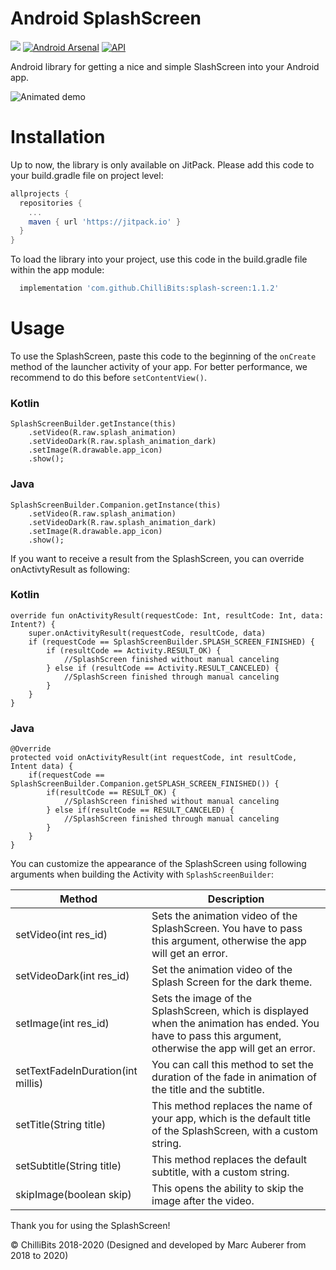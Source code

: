 # Android SplashScreen
[![](https://jitpack.io/v/ChilliBits/splash-screen.svg)](https://jitpack.io/#ChilliBits/splash-screen)
[![Android Arsenal](https://img.shields.io/badge/Android%20Arsenal-SplashScreen-blue.svg?style=flat)](https://android-arsenal.com/details/1/7112)
[![API](https://img.shields.io/badge/API-14%2B-red.svg?style=flat)](https://android-arsenal.com/api?level=14)

Android library for getting a nice and simple SlashScreen into your Android app.

![Animated demo](https://chillibits.com/github-media/SplashScreen/animated_demo.gif)

# Installation

Up to now, the library is only available on JitPack. Please add this code to your build.gradle file on project level:
```gradle
allprojects {
  repositories {
    ...
    maven { url 'https://jitpack.io' }
  }
}
```
To load the library into your project, use this code in the build.gradle file within the app module:
```gradle
  implementation 'com.github.ChilliBits:splash-screen:1.1.2'
```

# Usage
To use the SplashScreen, paste this code to the beginning of the `onCreate` method of the launcher activity of your app. For better performance, we recommend to do this before `setContentView()`.
### Kotlin
```android
SplashScreenBuilder.getInstance(this)
    .setVideo(R.raw.splash_animation)
    .setVideoDark(R.raw.splash_animation_dark)
    .setImage(R.drawable.app_icon)
    .show();
```
### Java
```android
SplashScreenBuilder.Companion.getInstance(this)
    .setVideo(R.raw.splash_animation)
    .setVideoDark(R.raw.splash_animation_dark)
    .setImage(R.drawable.app_icon)
    .show();
```
If you want to receive a result from the SplashScreen, you can override onActivtyResult as following:
### Kotlin
```android
override fun onActivityResult(requestCode: Int, resultCode: Int, data: Intent?) {
    super.onActivityResult(requestCode, resultCode, data)
    if (requestCode == SplashScreenBuilder.SPLASH_SCREEN_FINISHED) {
        if (resultCode == Activity.RESULT_OK) {
            //SplashScreen finished without manual canceling
        } else if (resultCode == Activity.RESULT_CANCELED) {
            //SplashScreen finished through manual canceling
        }
    }
}
```
### Java
```android
@Override
protected void onActivityResult(int requestCode, int resultCode, Intent data) {
    if(requestCode == SplashScreenBuilder.Companion.getSPLASH_SCREEN_FINISHED()) {
        if(resultCode == RESULT_OK) {
            //SplashScreen finished without manual canceling
        } else if(resultCode == RESULT_CANCELED) {
            //SplashScreen finished through manual canceling
        }
    }
}
```

You can customize the appearance of the SplashScreen using following arguments when building the Activity with `SplashScreenBuilder`:

Method | Description
-------|------------
setVideo(int res_id) | Sets the animation video of the SplashScreen. You have to pass this argument, otherwise the app will get an error.
setVideoDark(int res_id) | Set the animation video of the Splash Screen for the dark theme.
setImage(int res_id) | Sets the image of the SplashScreen, which is displayed when the animation has ended. You have to pass this argument, otherwise the app will get an error.
setTextFadeInDuration(int millis) | You can call this method to set the duration of the fade in animation of the title and the subtitle.
setTitle(String title) | This method replaces the name of your app, which is the default title of the SplashScreen, with a custom string.
setSubtitle(String title) | This method replaces the default subtitle, with a custom string.
skipImage(boolean skip) | This opens the ability to skip the image after the video.


Thank you for using the SplashScreen!

© ChilliBits 2018-2020 (Designed and developed by Marc Auberer from 2018 to 2020)
